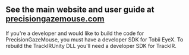 ## See the main website and user guide at [precisiongazemouse.com](http://precisiongazemouse.com)

If you're a developer and would like to build the code for PrecisionGazeMouse, you must have a developer SDK for Tobii EyeX. To rebuild the TrackIRUnity DLL you'll need a developer SDK for TrackIR.

